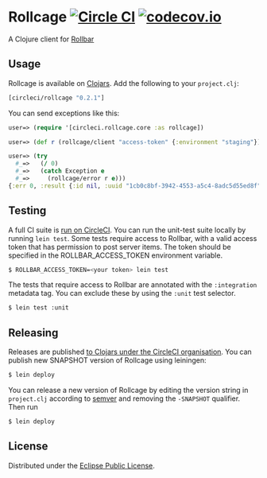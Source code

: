 # Rollcage [![Circle CI](https://circleci.com/gh/circleci/rollcage.svg?style=svg)](https://circleci.com/gh/circleci/rollcage) [![codecov.io](https://codecov.io/github/circleci/rollcage/coverage.svg?branch=master)](https://codecov.io/github/circleci/rollcage?branch=master)

A Clojure client for [Rollbar](http://rollbar.com)


## Usage

Rollcage is available on [Clojars](https://clojars.org/circleci/rollcage). Add the following to your `project.clj`:

```Clojure
[circleci/rollcage "0.2.1"]
```

You can send exceptions like this:

```Clojure
user=> (require '[circleci.rollcage.core :as rollcage])

user=> (def r (rollcage/client "access-token" {:environment "staging"}))

user=> (try
  #_=>   (/ 0)
  #_=>   (catch Exception e
  #_=>     (rollcage/error r e)))
{:err 0, :result {:id nil, :uuid "1cb0c8bf-3942-4553-a5c4-8adc5d55ed8f"}}
```

## Testing

A full CI suite is [run on CircleCI](https://circleci.com/gh/circleci/rollcage).
You can run the unit-test suite locally by running `lein test`. Some tests
require access to Rollbar, with a valid access token that has permission to post
server items. The token should be specified in the ROLLBAR_ACCESS_TOKEN
environment variable.

```bash
$ ROLLBAR_ACCESS_TOKEN=<your token> lein test
```

The tests that require access to Rollbar are annotated with the `:integration`
metadata tag. You can exclude these by using the `:unit` test selector.

```bash
$ lein test :unit
```


## Releasing

Releases are published [to Clojars under the CircleCI organisation](https://clojars.org/circleci/rollcage).
You can publish new SNAPSHOT version of Rollcage using leiningen:

```bash
$ lein deploy
```

You can release a new version of Rollcage by editing the version string in
`project.clj` according to [semver](http://semver.org/) and removing the
`-SNAPSHOT` qualifier. Then run

```bash
$ lein deploy
```

## License

Distributed under the [Eclipse Public License](http://www.eclipse.org/legal/epl-v10.html).
